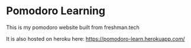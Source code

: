 # Pomodoro Learning 

This is my pomodoro website built from freshman.tech

It is also hosted on heroku here: https://pomodoro-learn.herokuapp.com/

